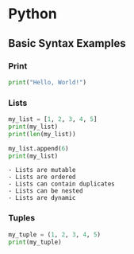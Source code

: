 # Python

## Basic Syntax Examples 

### Print
```python
print("Hello, World!")
```

### Lists
```python
my_list = [1, 2, 3, 4, 5]
print(my_list)
print(len(my_list))

my_list.append(6)
print(my_list)
```
    - Lists are mutable
    - Lists are ordered
    - Lists can contain duplicates
    - Lists can be nested
    - Lists are dynamic

### Tuples
```python
my_tuple = (1, 2, 3, 4, 5)
print(my_tuple)
```